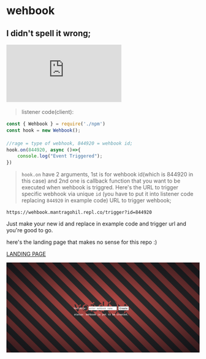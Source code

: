 # wehbook
## I didn't spell it wrong;

![](https://img.shields.io/github/size/Mantra27/wehbook/src/npm/npm.js)
>listener code(client):

```javascript
const { Wehbook } = require('./npm')
const hook = new Wehbook();

//rage = type of webhook, 844920 = wehbook id;
hook.on(844920, async ()=>{
    console.log("Event Triggered");
})
```

>``hook.on`` have 2 arguments, 1st is for wehbook id(which is 844920 in this case) and 2nd one is callback function that you want to be executed when wehbook is triggred.
Here's the URL to trigger specific webhook via unique ``id`` (you have to put it into listener code replacing ``844920`` in example code)
URL to trigger wehbook;
```
https://wehbook.mantragohil.repl.co/trigger?id=844920
```
Just make your new id and replace in example code and trigger url and you're good to go.

here's the landing page that makes no sense for this repo :)

[LANDING PAGE](https://wehbook.mantragohil.repl.co/)

![Pre](https://github.com/Mantra27/wehbook/blob/main/.assets/.img/Screenshot%202021-12-10%20at%2011.53.42%20PM.png?raw=true)
